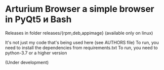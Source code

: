 # Arturium Browser a simple browser in PyQt5 и Bash
Releases in folder releases/{rpm,deb,appimage}  (available only on linux)

It's not just my code that's being used here (see AUTHORS file)
 To run, you need to install the dependencies from requirements.txt
 To run, you need to python-3.7 or a higher version


(Under development)
